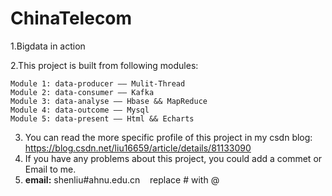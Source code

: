 # ChinaTelecom
1.Bigdata in action

2.This project is built from following modules:

    Module 1: data-producer —— Mulit-Thread
    Module 2: data-consumer —— Kafka
    Module 3: data-analyse —— Hbase && MapReduce
    Module 4: data-outcome —— Mysql
    Module 5: data-present —— Html && Echarts

3. You can read the more specific profile of this project in my csdn blog: https://blog.csdn.net/liu16659/article/details/81133090
4. If you have any problems about this project, you could add a commet or Email to me. <li><strong>email:</strong> shenliu#ahnu.edu.cn &nbsp;&nbsp; replace # with @ </li>
